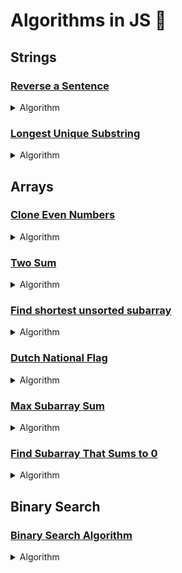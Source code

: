 # Algorithms in JS 💛

## Strings

### [Reverse a Sentence](./strings/reverse_words.js)

<details>
  <summary>Algorithm</summary>

- We use two pointers - one to keep track of the current word end; the other to find the beginning of a word
- Traverse string backwards until a blank space is found
- Append word to result
- Finally, append the first word to the result
- Time complexity is linear O(n)
- Space complexity is linear O(n)

</details>

### [Longest Unique Substring](./strings/longest_uniq_substring.js)

<details>
  <summary>Algorithm</summary>

- We use a sliding window that will always have unique characters inside of it
- Start with two pointers at the beginning of the string
- Iterate through the string in one pass
- Every iteration, expand the end pointer by 1
- For every new character, check to see if it exists in the already processed part of the string
  - If the new character is unique, increase the max length by 1
  - If the new character exists, the longest substring changes such that the start is the next character of the previous instance to the currently scanned

</details>

## Arrays

### [Clone Even Numbers](./arrays/clone_even_numbers.js)

<details>
  <summary>Algorithm</summary>

- We use two pointers - one at the end of the array and one at the last positive number
- Array is traversed backwards
- Time complexity is linear O(n)
- Space complexity is constant O(1)

</details>


### [Two Sum](./arrays/two_sum.js)

<details>
  <summary>Algorithm</summary>

- We have a pointer at the start and at the end of the array
- We take the sum of the values at the current indices
- Since the array is sorted, we can move the pointer inwards from the left to increase the sum and move the pointer inwards from the right to decrease the sum
- We keep contracting the indices until the sum matches the target sum
- Time complexity is linear O(n)
- Space complexity is constant O(1)

</details>

### [Find shortest unsorted subarray](./arrays/shortest_unsorted_subarray.js)

<details>
  <summary>Algorithm</summary>

- Begin a pointer at the start (i) and end (j) of the array
- Increment i until value at i is > value at i + 1
- Decrement j until value at j is < value at j - 1
- Find the min and max values of the subarray found bounded by i and j
- Expand i and j if necessary based on min and max values
- Value at i - 1 should be less than the min
- Value at j + 1 should be greater than the max
- Return the indices, [i, j]
- Time complexity is linear O(n)
- Space complexity is constant O(1)

</details>

### [Dutch National Flag](./arrays_and_strings/dutch_national_flag.js)

<details>
  <summary>Algorithm</summary>

- Partion the array into 4 parts: low, mid, currently processing, and high
- Low and mid begin at the array's start; high at the end
- Currently processing will always be at the mid + 1
- Continuously shrink the unprocessed partition until the array is sorted correctly
- Time complexity is linear O(n)
- Space complexity is constant O(1)

</details>

### [Max Subarray Sum](./arrays/max_subarray_sum.js)

<details>
  <summary>Algorithm</summary>

- We use Kadane's Algorithm to solve this problem
- If we know the max sum at arr[i - 1], we can find the max at arr[i]
- Each time we get a positive sum, compare it with the max so far
- Time complexity is linear O(n)
- Space complexity is constant O(1)

</details>

### [Find Subarray That Sums to 0](./arrays/subarray_sum_zero.js)

<details>
  <summary>Algorithm</summary>

- We use cumulative sums
- Create a hash map where the key is the cumulative sum and the value is the index at which it was found
- Initialize the sum at 0
- Traverse the array from start to finish
- For every element, update the sum to be sum += array[i]
- If the sum is equal to 0, return the subarray from 0 to i
- If the sum is already in the map, return the subarray from the hash map's value + 1 to i
- Place the sum and index i as a key-value pair

</details>

## Binary Search

### [Binary Search Algorithm](./binary_search/basic.js)

<details>
  <summary>Algorithm</summary>

- Compare x with the middle element
- Computer the middle element by adding half the distance to the left most element
- If x matches the middle element, return the middle index
- If arr at middle index is greater than x, x must lie in the left half of the array
- If arr at middle index is less than x, x must lie in the right half of the array

</details>

